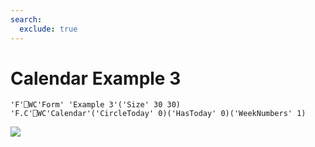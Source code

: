```yaml
---
search:
  exclude: true
---
```


<h1 class="heading"><span class="name">Calendar</span> <span class="right">Example 3</span></h1>


```apl
'F'⎕WC'Form' 'Example 3'('Size' 30 30)
'F.C'⎕WC'Calendar'('CircleToday' 0)('HasToday' 0)('WeekNumbers' 1)
```


![](../img/cal3.gif)


